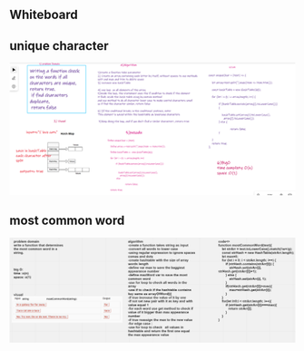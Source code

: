 ## Whiteboard

## unique character
![unique character](./uniqueChar.PNG)

## most common word
![ most common word](./the_most_common_word.PNG)